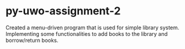 # py-uwo-assignment-2
Created a menu-driven program that is used for simple library system. Implementing some functionalities to add books to the library and borrow/return books.
